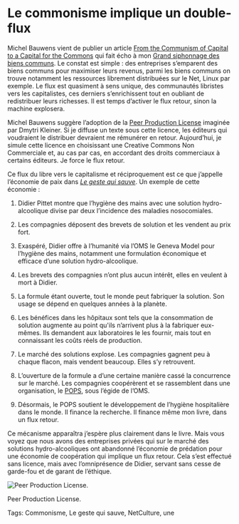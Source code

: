 # Le commonisme implique un double-flux

Michel Bauwens vient de publier un article [From the Communism of Capital to a Capital for the Commons](http://blog.p2pfoundation.net/from-the-communism-of-capital-to-a-capital-for-the-commons/2014/03/22) qui fait écho à mon [Grand siphonnage des biens communs](/2014/01/23/le-grand-siphonnage-des-biens-communs/). Le constat est simple : des entreprises s’emparent des biens communs pour maximiser leurs revenus, parmi les biens communs on trouve notamment les ressources librement distribuées sur le Net, Linux par exemple. Le flux est quasiment à sens unique, des communautés libristes vers les capitalistes, ces derniers s’enrichissent tout en oubliant de redistribuer leurs richesses. Il est temps d’activer le flux retour, sinon la machine explosera.

Michel Bauwens suggère l’adoption de la [Peer Production License](http://p2pfoundation.net/Peer_Production_License) imaginée par Dmytri Kleiner. Si je diffuse un texte sous cette licence, les éditeurs qui voudraient le distribuer devraient me rémunérer en retour. Aujourd’hui, je simule cette licence en choisissant une Creative Commons Non Commerciale et, au cas par cas, en accordant des droits commerciaux à certains éditeurs. Je force le flux retour.

Ce flux du libre vers le capitalisme et réciproquement est ce que j’appelle l’économie de paix dans [*Le geste qui sauve*](/le-geste-qui-sauve/). Un exemple de cette économie :

1. Didier Pittet montre que l’hygiène des mains avec une solution hydro-alcoolique divise par deux l’incidence des maladies nosocomiales.

2. Les compagnies déposent des brevets de solution et les vendent au prix fort.

3. Exaspéré, Didier offre à l’humanité via l’OMS le Geneva Model pour l’hygiène des mains, notamment une formulation économique et efficace d’une solution hydro-alcoolique.

4. Les brevets des compagnies n’ont plus aucun intérêt, elles en veulent à mort à Didier.

5. La formule étant ouverte, tout le monde peut fabriquer la solution. Son usage se dépend en quelques années à la planète.

6. Les bénéfices dans les hôpitaux sont tels que la consommation de solution augmente au point qu'ils n’arrivent plus à la fabriquer eux-mêmes. Ils demandent aux laboratoires le les fournir, mais tout en connaissant les coûts réels de production.

7. Le marché des solutions explose. Les compagnies gagnent peu à chaque flacon, mais vendent beaucoup. Elles s’y retrouvent.

8. L’ouverture de la formule a d’une certaine manière cassé la concurrence sur le marché. Les compagnies coopérèrent et se rassemblent dans une organisation, le [POPS](http://www.who.int/gpsc/pops/en/), sous l’égide de l’OMS.

9. Désormais, le POPS soutient le développement de l’hygiène hospitalière dans le monde. Il finance la recherche. Il finance même mon livre, dans un flux retour.

Ce mécanisme apparaîtra j’espère plus clairement dans le livre. Mais vous voyez que nous avons des entreprises privées qui sur le marché des solutions hydro-alcooliques ont abandonné l’économie de prédation pour une économie de coopération qui implique un flux retour. Cela s’est effectué sans licence, mais avec l’omniprésence de Didier, servant sans cesse de garde-fou et de garant de l’éthique.

![Peer Production License.](https://tcrouzet.com/images_tc/2014/04/PeerProduction2.png)

Peer Production License.



Tags: Commonisme, Le geste qui sauve, NetCulture, une